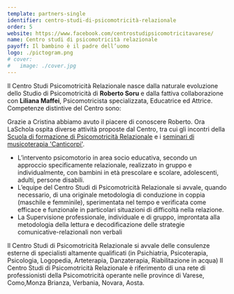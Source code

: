 ```yaml
---
template: partners-single
identifier: centro-studi-di-psicomotricità-relazionale
order: 5
website: https://www.facebook.com/centrostudipsicomotricitavarese/
name: Centro studi di psicomotricità relazionale
payoff: Il bambino è il padre dell’uomo
logo: ./pictogram.png
# cover:
#   image: ./cover.jpg
---
```


<EntryInfo variant="web" label="Visita" value="[facebook.com/centrostudipsicomotricitavarese](https://www.facebook.com/centrostudipsicomotricitavarese/)"/>
<EntryInfo variant="location" label="Sede" value="[Via Vergani 1, 21100 Varese](https://goo.gl/maps/h2J3oPbQsXw7A2Cx9)"/>
<EntryInfo variant="phone" label="Telefoni" value="[347 250 6558](tel:3472506558) o [339 617 85 72](tel:3396178572)"/>
<EntryInfo variant="teacher" label="Fondata da" value="[Roberto Soru](https://www.facebook.com/roberto.soru.94) e [Liliana Maffei](https://www.facebook.com/liliana.maffei)" bottom={6}/>

<Row alignItems="center">
<Col md={6} initial>

Il Centro Studi Psicomotricità Relazionale nasce dalla naturale evoluzione dello Studio di Psicomotricità di **Roberto Soru** e dalla fattiva collaborazione con **Liliana Maffei**, Psicomotricista specializzata, Educatrice ed Attrice. Competenze distintive del Centro sono:

</Col>
<Col md={6}>
<Alert color="lilla">

Grazie a Cristina abbiamo avuto il piacere di conoscere Roberto. Ora LaSchola ospita diverse attività proposte dal Centro, tra cui gli incontri della [Scuola di formazione di Psicomotricità Relazionale](/news/scuola-di-psicomotricità-relazionale) e i [seminari di musicoterapia 'Canticorpi'](/news/seminario-di-musicoterapia-canticorpi).

</Alert>
</Col>
</Row>

<Row>
<Col columned top={4}>

- L’intervento psicomotorio in area socio educativa, secondo un approccio specificamente relazionale, realizzato in gruppo e individualmente, con bambini in età prescolare e scolare, adolescenti, adulti, persone disabili.
- L’equipe del Centro Studi di Psicomotricità Relazionale si avvale, quando necessario, di una originale  metodologia di conduzione in coppia (maschile e femminile), sperimentata nel tempo e verificata come efficace e funzionale in particolari situazioni di difficoltà nella relazione.
-	La Supervisione professionale, individuale e di gruppo, improntata alla metodologia della lettura e decodificazione delle strategie comunicative-relazionali non verbali

Il Centro Studi di Psicomotricità Relazionale si avvale delle consulenze esterne di specialisti altamente qualificati (in Psichiatria, Psicoterapia, Psicologia, Logopedia, Arteterapia, Danzaterapia, Riabilitazione in acqua)
Il Centro Studi di Psicomotricità Relazionale è riferimento di una rete di professionisti della Psicomotricità operante nelle province di Varese, Como,Monza Brianza, Verbania, Novara, Aosta.

</Col>
</Row>

